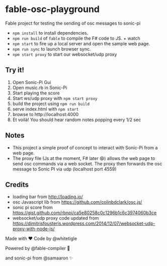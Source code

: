 # fable-osc-playground
Fable project for testing the sending of osc messages to sonic-pi 

- `npm install` to install dependencies.
- `npm run build` of `fable` to compile the F# code to JS. + watch
- `npm start` to fire up a local server and open the sample web page.
- `npm run sync` to launch browser sync.
- `npm start proxy` to start our websocket/udp proxy

## Try it!
1. Open Sonic-Pi Gui
2. Open music.rb in Sonic-Pi
3. Start playing the score
4. Start ws/udp proxy with `npm start proxy`
5. build the project using `npm run build`
6. serve index.html with `npm start`
7. browse to http://localhost:4000
7. Et voilà! You should hear random notes popping every 1/2 sec

## Notes
- This project a simple proof of concept to interact with Sonic-Pi from a web page.
- The proxy file (Js at the moment, F# later :smile:) allows the web page to send osc commands via a web socket. The proxy then forwards the osc message to Sonic PI via udp (localhost port 4559)


## Credits
- loading bar from http://loading.io/
- osc Javascript lib from https://github.com/colinbdclark/osc.js/
- sonic pi score from https://gist.github.com/rbnpi/ca5e80258c0c1296b1c6c3974060b3ce
- websocket/udp proxy code updated from https://dimitrisfousteris.wordpress.com/2014/12/07/websocket-udp-proxy-with-node-js/

Made with :heart: Code by @whitetigle 

Powered by @fable-compiler :rocket: 

and sonic-pi from @samaaron :sparkles: